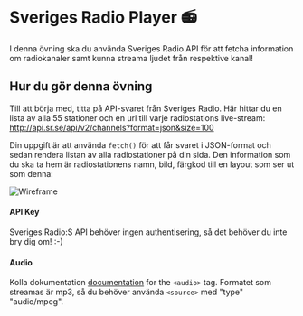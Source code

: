 # Sveriges Radio Player :radio:

I denna övning ska du använda Sveriges Radio API för att fetcha information om radiokanaler samt kunna streama ljudet från respektive kanal!

## Hur du gör denna övning

Till att börja med, titta på API-svaret från Sveriges Radio. Här hittar du en lista av alla 55 stationer och en url till varje radiostations live-stream: http://api.sr.se/api/v2/channels?format=json&size=100

Din uppgift är att använda `fetch()` för att får svaret i JSON-format och sedan rendera listan av alla radiostationer på din sida. Den information som du ska ta hem är radiostationens namn, bild, färgkod till en layout som ser ut som denna:

![Wireframe](https://github.com/davidshore/chas_radioplayer/blob/main/wireframe.png?raw=true)

#### API Key

Sveriges Radio:S API behöver ingen authentisering, så det behöver du inte bry dig om! :-)

#### Audio

Kolla dokumentation [documentation](https://www.w3schools.com/tags/tag_audio.asp) for the `<audio>` tag. Formatet som streamas är mp3, så du behöver använda `<source>` med "type" "audio/mpeg".
